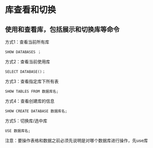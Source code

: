 # 库查看和切换

## 使用和查看库，包括展示和切换库等命令

方式1：查看当前所有库

```shell
SHOW DATABASES ；
```

方式2：查看当前使用库

```shell
SELECT DATABASE()；
```

方式3：查看指定库下所有表

```shell
SHOW TABLES FROM 数据库名;
```

方式4：查看创建库的信息

```shell
SHOW CREATE DATABASE 数据库名;
```

方式5：切换库/选中库

```shell
USE 数据库名;
```

注意：要操作表格和数据之前必须先说明是对哪个数据库进行操作，先use库